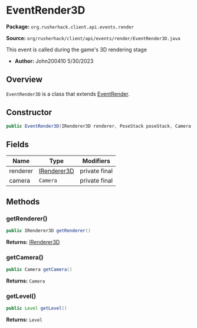 # EventRender3D

**Package:** `org.rusherhack.client.api.events.render`

**Source:** `org/rusherhack/client/api/events/render/EventRender3D.java`

This event is called during the game's 3D rendering stage
* **Author:** John200410 5/30/2023



## Overview

`EventRender3D` is a class that extends [EventRender](/client/api/events/render/EventRender.md).

## Constructor

```java
public EventRender3D(IRenderer3D renderer, PoseStack poseStack, Camera camera, float partialTicks)
```

## Fields

| Name | Type | Modifiers |
|------|------|----------|
| renderer | [IRenderer3D](/client/api/render/IRenderer3D.md) | private final |
| camera | `Camera` | private final |


## Methods

### getRenderer()

```java
public IRenderer3D getRenderer()
```

**Returns:** [IRenderer3D](/client/api/render/IRenderer3D.md)

### getCamera()

```java
public Camera getCamera()
```

**Returns:** `Camera`

### getLevel()

```java
public Level getLevel()
```

**Returns:** `Level`

